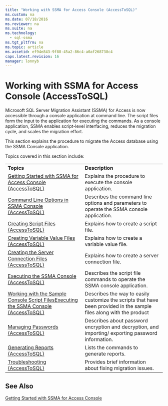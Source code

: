 ```yaml
---
title: "Working with SSMA for Access Console (AccessToSQL)"
ms.custom: na
ms.date: 07/18/2016
ms.reviewer: na
ms.suite: na
ms.technology: 
  - sql-ssma
ms.tgt_pltfrm: na
ms.topic: article
ms.assetid: ef94e843-9f88-45a2-86c4-a0af268738c4
caps.latest.revision: 16
manager: lonnyb
---
```

# Working with SSMA for Access Console (AccessToSQL)
Microsoft SQL Server Migration Assistant (SSMA) for Access is now accessible through a console application at command line. The script files form the input to the application for executing the commands. As a console application, SSMA enables script-level interfacing, reduces the migration cycle, and scales the migration effort.  
  
This section explains the procedure to migrate the Access database using the SSMA Console application.  
  
Topics covered in this section include:  
  
|||  
|-|-|  
|**Topics**|**Description**|  
|[Getting Started with SSMA for Access Console &#40;AccessToSQL&#41;](../content/Getting-Started-with-SSMA-for-Access-Console--AccessToSQL-.md)|Explains the procedure to execute the console application.|  
|[Command Line Options in SSMA Console &#40;AccessToSQL&#41;](../content/Command-Line-Options-in-SSMA-Console--AccessToSQL-.md)|Describes the command line options and parameters to operate the SSMA console application.|  
|[Creating Script Files &#40;AccessToSQL&#41;](../content/Creating-Script-Files--AccessToSQL-.md)|Explains how to create a script file.|  
|[Creating Variable Value Files &#40;AccessToSQL&#41;](../content/Creating-Variable-Value-Files--AccessToSQL-.md)|Explains how to create a variable value file.|  
|[Creating the Server Connection Files &#40;AccessToSQL&#41;](../content/Creating-the-Server-Connection-Files--AccessToSQL-.md)|Explains how to create a server connection file.|  
|[Executing the SSMA Console &#40;AccessToSQL&#41;](../content/Executing-the-SSMA-Console--AccessToSQL-.md)|Describes the script file commands to operate the SSMA console application.|  
|[Working with the Sample Console Script FilesExecuting the SSMA Console &#40;AccessToSQL&#41;](../content/Working-with-the-Sample-Console-Script-FilesExecuting-the-SSMA-Console--AccessToSQL-.md)|Describes the way to easily customize the scripts that have been provided in the sample files along with the product|  
|[Managing Passwords &#40;AccessToSQL&#41;](../content/Managing-Passwords--AccessToSQL-.md)|Describes about password encryption and decryption, and importing/ exporting password information.|  
|[Generating Reports &#40;AccessToSQL&#41;](../content/Generating-Reports--AccessToSQL-.md)|Lists the commands to generate reports.|  
|[Troubleshooting &#40;AccessToSQL&#41;](../content/Troubleshooting--AccessToSQL-.md)|Provides brief information about fixing migration issues.|  
  
## See Also  
[Getting Started with SSMA for Access Console](assetId:///8585ec16-7e0a-483a-b250-adab9b9232a3)  
  
